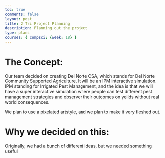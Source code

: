```yaml
---
toc: true
comments: false
layout: post
title: 2 Tri Project Planning
description: Planning out the project
type: plans
courses: { compsci: {week: 18} }
---
```


# The Concept:
Our team decided on creating Del Norte CSA, which stands for Del Norte Community Supported Agriculture. It will be an IPM interactive simulation. IPM standing for Irrigated Pest Management, and the idea is that we will have a super interactive simulation where people can test different pest management strategies and observer their outcomes on yeilds without real world consequences. 

We plan to use a pixelated artstyle, and we plan to make it very fleshed out.

# Why we decided on this:
Originally, we had a bunch of different ideas, but we needed something useful